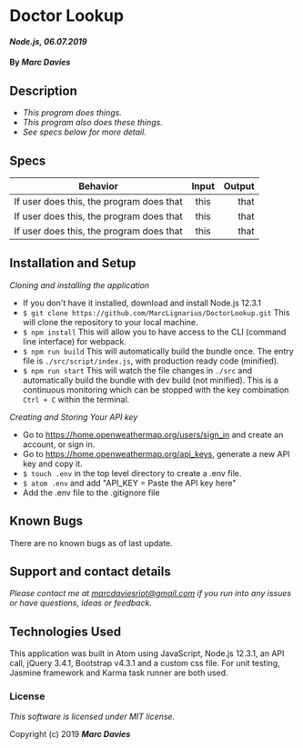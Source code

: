 # Doctor Lookup

#### _Node.js, 06.07.2019_

#### By _Marc Davies_

## Description

* _This program does things._
* _This program also does these things._
* _See specs below for more detail._

## Specs
| Behavior | Input | Output |
| ------------- |:-------------:| -----:|
| If user does this, the program does that | this | that |
| If user does this, the program does that | this | that |
| If user does this, the program does that | this | that |

## Installation and Setup

_Cloning and installing the application_

* If you don't have it installed, download and install Node.js 12.3.1
* `$ git clone https://github.com/MarcLignarius/DoctorLookup.git` This will clone the repository to your local machine.
* `$ npm install` This will allow you to have access to the CLI (command line interface) for webpack.
* `$ npm run build`
This will automatically build the bundle once. The entry file is `./src/script/index.js`, with production ready code (minified).
* `$ npm run start`
This will watch the file changes in `./src` and automatically build the bundle with dev build (not minified). This is a continuous monitoring which can be stopped with the key combination `Ctrl + C` within the terminal.

_Creating and Storing Your API key_

* Go to https://home.openweathermap.org/users/sign_in and create an account, or sign in.
* Go to https://home.openweathermap.org/api_keys, generate a new API key and copy it.
* `$ touch .env` in the top level directory to create a .env file.
* `$ atom .env` and add "API_KEY = Paste the API key here"
* Add the .env file to the .gitignore file

## Known Bugs
There are no known bugs as of last update.

## Support and contact details
_Please contact me at marcdaviesriot@gmail.com if you run into any issues or have questions, ideas or feedback._

## Technologies Used
This application was built in Atom using JavaScript, Node.js 12.3.1, an API call, jQuery 3.4.1, Bootstrap v4.3.1 and a custom css file. For unit testing, Jasmine framework and Karma task runner are both used.

### License

*This software is licensed under MIT license.*

Copyright (c) 2019 **_Marc Davies_**
